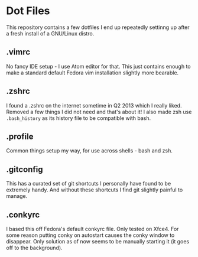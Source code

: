 # Dot Files

This repository contains a few dotfiles I end up repeatedly settinng up after a
fresh install of a GNU/Linux distro.

## .vimrc

No fancy IDE setup - I use Atom editor for that. This just contains enough to
make a standard default Fedora vim installation slightly more bearable.

## .zshrc

I found a .zshrc on the internet sometime in Q2 2013 which I really liked.
Removed a few things I did not need and that's about it! I also made zsh
use `.bash_history` as its history file to be compatible with bash.

## .profile

Common things setup my way, for use across shells - bash and zsh.

## .gitconfig

This has a curated set of git shortcuts I personally have found to be extremely
handy. And without these shortcuts I find git slightly painful to manage.

## .conkyrc

I based this off Fedora's default conkyrc file. Only tested on Xfce4. For some
reason putting conky on autostart causes the conky window to disappear. Only
solution as of now seems to be manually starting it (it goes off to the
background).
